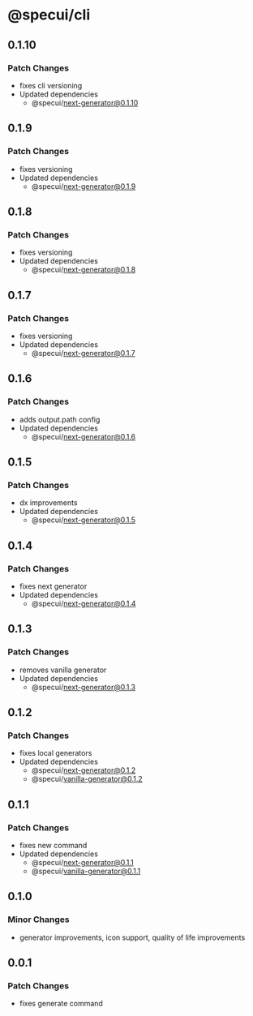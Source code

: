 # @specui/cli

## 0.1.10

### Patch Changes

- fixes cli versioning
- Updated dependencies
  - @specui/next-generator@0.1.10

## 0.1.9

### Patch Changes

- fixes versioning
- Updated dependencies
  - @specui/next-generator@0.1.9

## 0.1.8

### Patch Changes

- fixes versioning
- Updated dependencies
  - @specui/next-generator@0.1.8

## 0.1.7

### Patch Changes

- fixes versioning
- Updated dependencies
  - @specui/next-generator@0.1.7

## 0.1.6

### Patch Changes

- adds output.path config
- Updated dependencies
  - @specui/next-generator@0.1.6

## 0.1.5

### Patch Changes

- dx improvements
- Updated dependencies
  - @specui/next-generator@0.1.5

## 0.1.4

### Patch Changes

- fixes next generator
- Updated dependencies
  - @specui/next-generator@0.1.4

## 0.1.3

### Patch Changes

- removes vanilla generator
- Updated dependencies
  - @specui/next-generator@0.1.3

## 0.1.2

### Patch Changes

- fixes local generators
- Updated dependencies
  - @specui/next-generator@0.1.2
  - @specui/vanilla-generator@0.1.2

## 0.1.1

### Patch Changes

- fixes new command
- Updated dependencies
  - @specui/next-generator@0.1.1
  - @specui/vanilla-generator@0.1.1

## 0.1.0

### Minor Changes

- generator improvements, icon support, quality of life improvements

## 0.0.1

### Patch Changes

- fixes generate command
